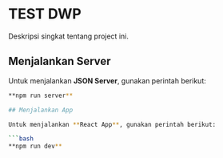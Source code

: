 # TEST DWP

Deskripsi singkat tentang project ini.

## Menjalankan Server

Untuk menjalankan **JSON Server**, gunakan perintah berikut:

```bash
**npm run server**

## Menjalankan App

Untuk menjalankan **React App**, gunakan perintah berikut:

```bash
**npm run dev**
